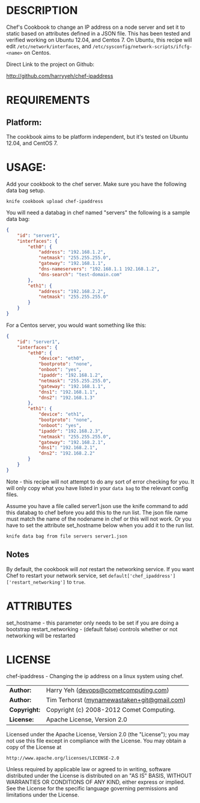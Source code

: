 # DESCRIPTION

Chef's Cookbook to change an IP address on a node server and set it to static
based on attributes defined in a JSON file. This has been tested and verified
working on Ubuntu 12.04, and Centos 7. On Ubuntu, this recipe will edit
`/etc/network/interfaces`, and `/etc/sysconfig/network-scripts/ifcfg-<name>` on
Centos.

Direct Link to the project on Github:

http://github.com/harryyeh/chef-ipaddress

# REQUIREMENTS

## Platform:

The cookbook aims to be platform independent, but it's tested on Ubuntu 12.04, and CentOS 7.

# USAGE:

Add your cookbook to the chef server. Make sure you have the following data bag setup.

```shell
knife cookbook upload chef-ipaddress
```

You will need a databag in chef named "servers" the following is a sample data bag:

```json
{
    "id": "server1",
    "interfaces": {
        "eth0": {
            "address": "192.168.1.2",
            "netmask": "255.255.255.0",
            "gateway": "192.168.1.1",
            "dns-nameservers": "192.168.1.1 192.168.1.2",
            "dns-search": "test-domain.com"
        },
        "eth1": {
            "address": "192.168.2.2",
            "netmask": "255.255.255.0"
        }
    }
}
```

For a Centos server, you would want something like this:

```json
{
    "id": "server1",
    "interfaces": {
        "eth0": {
            "device": "eth0",
            "bootproto": "none",
            "onboot": "yes",
            "ipaddr": "192.168.1.2",
            "netmask": "255.255.255.0",
            "gateway": "192.168.1.1",
            "dns1": "192.168.1.1",
            "dns2": "192.168.1.3"
        },
        "eth1": {
            "device": "eth1",
            "bootproto": "none",
            "onboot": "yes",
            "ipaddr": "192.168.2.3",
            "netmask": "255.255.255.0",
            "gateway": "192.168.2.1",
            "dns1": "192.168.2.1",
            "dns2": "192.168.2.2"
        }
    }
}
```

Note - this recipe will not attempt to do any sort of error checking for you.
It will only copy what you have listed in your `data bag` to the relevant config files.

Assume you have a file called server1.json use the knife command to add this databag to chef before you add this to the run list. The json file name must match the name of the nodename in chef or this will not work. Or you have to set the attribute set_hostname below when you add it to the run list.

```shell
knife data bag from file servers server1.json
```

## Notes

By default, the cookbook will _not_ restart the networking service.
If you want Chef to restart your network service,
set `default['chef_ipaddress']['restart_networking']` to `true`.

# ATTRIBUTES

set_hostname - this parameter only needs to be set if you are doing a bootstrap
restart_networking - (default false) controls whether or not networking will be restarted

# LICENSE

chef-ipaddress - Changing the ip address on a linux system using chef.

|                      |                                          |
|:---------------------|:-----------------------------------------|
| **Author:**          | Harry Yeh (<devops@cometcomputing.com>)
| **Author:**          | Tim Terhorst (<mynamewastaken+git@gmail.com>)
| **Copyright:**       | Copyright (c) 2008-2012 Comet Computing.
| **License:**         | Apache License, Version 2.0

Licensed under the Apache License, Version 2.0 (the "License");
you may not use this file except in compliance with the License.
You may obtain a copy of the License at

    http://www.apache.org/licenses/LICENSE-2.0

Unless required by applicable law or agreed to in writing, software
distributed under the License is distributed on an "AS IS" BASIS,
WITHOUT WARRANTIES OR CONDITIONS OF ANY KIND, either express or implied.
See the License for the specific language governing permissions and
limitations under the License.
